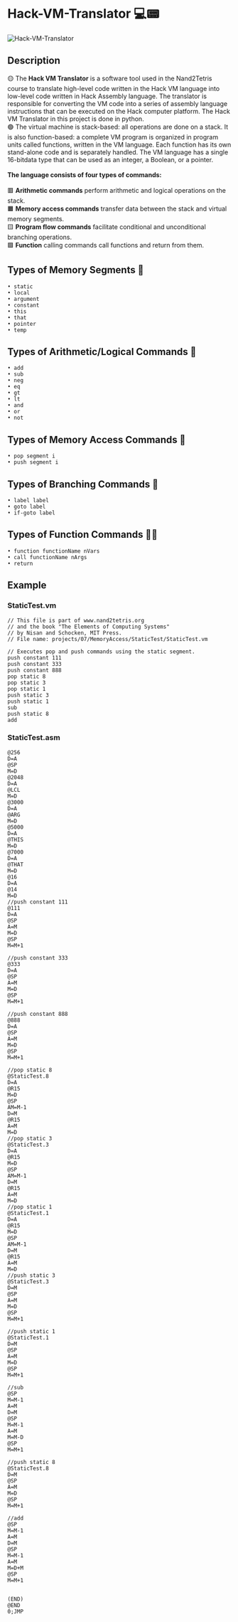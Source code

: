 # **Hack-VM-Translator 💻📟**
![Hack-VM-Translator](https://github-production-user-asset-6210df.s3.amazonaws.com/117697246/292635627-15cf6c0b-da90-4431-ba07-02e50d8920c2.png?X-Amz-Algorithm=AWS4-HMAC-SHA256&X-Amz-Credential=AKIAIWNJYAX4CSVEH53A%2F20231223%2Fus-east-1%2Fs3%2Faws4_request&X-Amz-Date=20231223T162647Z&X-Amz-Expires=300&X-Amz-Signature=7317868cd36ba5e256b8b50c886b3448c8c4a14113b18b0b5e2d41990f902259&X-Amz-SignedHeaders=host&actor_id=117697246&key_id=0&repo_id=730075162)

## **Description**
🟡 The **Hack VM Translator** is a software tool used in the Nand2Tetris course to translate high-level code written in the Hack VM language into low-level code written in Hack Assembly language. The translator is responsible for converting the VM code into a series of assembly language instructions that can be executed on the Hack computer platform. The Hack VM Translator in this project is done in python. <br>
🟢 The virtual machine is stack-based: all operations are done on a stack. It is also function-based: a complete VM program is organized in program units called functions, written in the VM language. Each function has its own stand-alone code and is separately handled. The VM language has a single 16-bitdata type that can be used as an integer, a Boolean, or a pointer. <br><br>**The language consists of four types of commands:**<br><br>
    🟥   **Arithmetic commands** perform arithmetic and logical operations on the stack.<br>
    🟧	**Memory access commands** transfer data between the stack and virtual memory segments.<br>
    🟨	**Program flow commands** facilitate conditional and unconditional branching operations.<br>
    🟩	**Function** calling commands call functions and return from them.<br>
## **Types of Memory Segments 📝**
    • static 
    • local
    • argument
    • constant
    • this
    • that
    • pointer
    • temp

## **Types of Arithmetic/Logical Commands 💬**
    • add
    • sub
    • neg
    • eq
    • gt
    • lt
    • and
    • or
    • not

## **Types of Memory Access Commands 📖**
    • pop segment i
    • push segment i

## **Types of Branching Commands 🌿**
    • label label
    • goto label
    • if-goto label

## **Types of Function Commands 😶‍🌫️**
    • function functionName nVars
    • call functionName nArgs
    • return

## **Example**
### **StaticTest.vm**
```
// This file is part of www.nand2tetris.org
// and the book "The Elements of Computing Systems"
// by Nisan and Schocken, MIT Press.
// File name: projects/07/MemoryAccess/StaticTest/StaticTest.vm

// Executes pop and push commands using the static segment.
push constant 111
push constant 333
push constant 888
pop static 8
pop static 3
pop static 1
push static 3
push static 1
sub
push static 8
add
```

### **StaticTest.asm**
```
@256
D=A
@SP
M=D
@2048
D=A
@LCL
M=D
@3000
D=A
@ARG
M=D
@5000
D=A
@THIS
M=D
@7000
D=A
@THAT
M=D
@16
D=A
@14
M=D
//push constant 111
@111
D=A
@SP
A=M
M=D
@SP
M=M+1

//push constant 333
@333
D=A
@SP
A=M
M=D
@SP
M=M+1

//push constant 888
@888
D=A
@SP
A=M
M=D
@SP
M=M+1

//pop static 8
@StaticTest.8
D=A
@R15
M=D
@SP
AM=M-1
D=M
@R15
A=M
M=D
//pop static 3
@StaticTest.3
D=A
@R15
M=D
@SP
AM=M-1
D=M
@R15
A=M
M=D
//pop static 1
@StaticTest.1
D=A
@R15
M=D
@SP
AM=M-1
D=M
@R15
A=M
M=D
//push static 3
@StaticTest.3
D=M
@SP
A=M
M=D
@SP
M=M+1

//push static 1
@StaticTest.1
D=M
@SP
A=M
M=D
@SP
M=M+1

//sub
@SP
M=M-1
A=M
D=M
@SP
M=M-1
A=M
M=M-D
@SP
M=M+1

//push static 8
@StaticTest.8
D=M
@SP
A=M
M=D
@SP
M=M+1

//add
@SP
M=M-1
A=M
D=M
@SP
M=M-1
A=M
M=D+M
@SP
M=M+1


(END)
@END
0;JMP

```